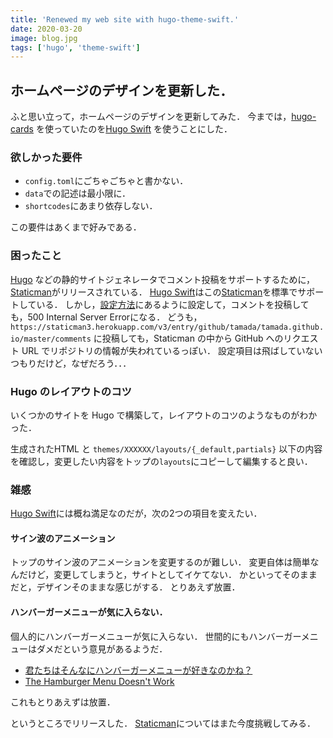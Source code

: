 ```yaml
---
title: 'Renewed my web site with hugo-theme-swift.'
date: 2020-03-20
image: blog.jpg
tags: ['hugo', 'theme-swift']
---
```


## ホームページのデザインを更新した．

ふと思い立って，ホームページのデザインを更新してみた．
今までは，[hugo-cards](https://hugo-cards-site.netlify.com/) を使っていたのを[Hugo Swift][swift] を使うことにした．

### 欲しかった要件

* `config.toml`にごちゃごちゃと書かない．
* `data`での記述は最小限に．
* `shortcodes`にあまり依存しない．

この要件はあくまで好みである．

### 困ったこと

[Hugo][hugo] などの静的サイトジェネレータでコメント投稿をサポートするために，[Staticman][staticman]がリリースされている．
[Hugo Swift][swift]はこの[Staticman][staticman]を標準でサポートしている．
しかし，[設定方法](https://github.com/pacollins/hugo-future-imperfect-slim/wiki/Staticman-config)にあるように設定して，コメントを投稿しても，500 Internal Server Errorになる．
どうも，`https://staticman3.herokuapp.com/v3/entry/github/tamada/tamada.github.io/master/comments` に投稿しても，Staticman の中から GitHub へのリクエスト URL でリポジトリの情報が失われているっぽい．
設定項目は飛ばしていないつもりだけど，なぜだろう．．．

### Hugo のレイアウトのコツ

いくつかのサイトを Hugo で構築して，レイアウトのコツのようなものがわかった．

生成されたHTML と `themes/XXXXXX/layouts/{_default,partials}` 以下の内容を確認し，変更したい内容をトップの`layouts`にコピーして編集すると良い．


### 雑感

[Hugo Swift][swift]には概ね満足なのだが，次の2つの項目を変えたい．

#### サイン波のアニメーション

トップのサイン波のアニメーションを変更するのが難しい．
変更自体は簡単なんだけど，変更してしまうと，サイトとしてイケてない．
かといってそのままだと，デザインそのままな感じがする．
とりあえず放置．

#### ハンバーガーメニューが気に入らない．

個人的にハンバーガーメニューが気に入らない．
世間的にもハンバーガーメニューはダメだという意見があるようだ．

* [君たちはそんなにハンバーガーメニューが好きなのかね？](https://qiita.com/usagimaru/items/930de80062bdae880630)
* [The Hamburger Menu Doesn't Work](http://deep.design/the-hamburger-menu/)

これもとりあえずは放置．

というところでリリースした．
[Staticman][staticman]についてはまた今度挑戦してみる．

[hugo]: https://gohugo.io/
[swift]: https://neuralvibes.com/
[staticman]: https://staticman.net/

